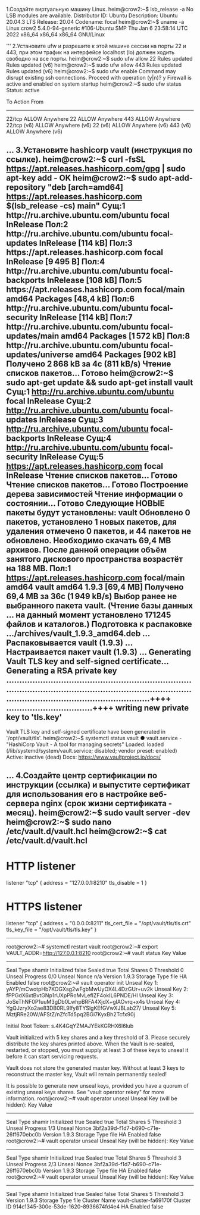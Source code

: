 1.Создайте виртуальную машину Linux.
heim@crow2:~$ lsb_release -a
No LSB modules are available.
Distributor ID: Ubuntu
Description:    Ubuntu 20.04.3 LTS
Release:        20.04
Codename:       focal
heim@crow2:~$ uname -a
Linux crow2 5.4.0-94-generic #106-Ubuntu SMP Thu Jan 6 23:58:14 UTC 2022 x86_64 x86_64 x86_64 GNU/Linux

'''
2.Установите ufw и разрешите к этой машине сессии на порты 22 и 443, при этом трафик на интерфейсе localhost (lo) должен ходить свободно на все порты.
heim@crow2:~$ sudo ufw allow 22
Rules updated
Rules updated (v6)
heim@crow2:~$ sudo ufw allow 443
Rules updated
Rules updated (v6)
heim@crow2:~$ sudo ufw enable
Command may disrupt existing ssh connections. Proceed with operation (y|n)? y
Firewall is active and enabled on system startup
heim@crow2:~$ sudo ufw status
Status: active

To                         Action      From
--                         ------      ----
22/tcp                     ALLOW       Anywhere
22                         ALLOW       Anywhere
443                        ALLOW       Anywhere
22/tcp (v6)                ALLOW       Anywhere (v6)
22 (v6)                    ALLOW       Anywhere (v6)
443 (v6)                   ALLOW       Anywhere (v6)

...
3.Установите hashicorp vault (инструкция по ссылке).
heim@crow2:~$ curl -fsSL https://apt.releases.hashicorp.com/gpg | sudo apt-key add -
OK
heim@crow2:~$ sudo apt-add-repository "deb [arch=amd64] https://apt.releases.hashicorp.com $(lsb_release -cs) main"
Сущ:1 http://ru.archive.ubuntu.com/ubuntu focal InRelease
Пол:2 http://ru.archive.ubuntu.com/ubuntu focal-updates InRelease [114 kB]
Пол:3 https://apt.releases.hashicorp.com focal InRelease [9 495 B]
Пол:4 http://ru.archive.ubuntu.com/ubuntu focal-backports InRelease [108 kB]
Пол:5 https://apt.releases.hashicorp.com focal/main amd64 Packages [48,4 kB]
Пол:6 http://ru.archive.ubuntu.com/ubuntu focal-security InRelease [114 kB]
Пол:7 http://ru.archive.ubuntu.com/ubuntu focal-updates/main amd64 Packages [1 572 kB]
Пол:8 http://ru.archive.ubuntu.com/ubuntu focal-updates/universe amd64 Packages [902 kB]
Получено 2 868 kB за 4с (811 kB/s)
Чтение списков пакетов… Готово
heim@crow2:~$ sudo apt-get update && sudo apt-get install vault
Сущ:1 http://ru.archive.ubuntu.com/ubuntu focal InRelease
Сущ:2 http://ru.archive.ubuntu.com/ubuntu focal-updates InRelease
Сущ:3 http://ru.archive.ubuntu.com/ubuntu focal-backports InRelease
Сущ:4 http://ru.archive.ubuntu.com/ubuntu focal-security InRelease
Сущ:5 https://apt.releases.hashicorp.com focal InRelease
Чтение списков пакетов… Готово
Чтение списков пакетов… Готово
Построение дерева зависимостей
Чтение информации о состоянии… Готово
Следующие НОВЫЕ пакеты будут установлены:
  vault
Обновлено 0 пакетов, установлено 1 новых пакетов, для удаления отмечено 0 пакетов, и 44 пакетов не обновлено.
Необходимо скачать 69,4 MB архивов.
После данной операции объём занятого дискового пространства возрастёт на 188 MB.
Пол:1 https://apt.releases.hashicorp.com focal/main amd64 vault amd64 1.9.3 [69,4 MB]
Получено 69,4 MB за 36с (1 949 kB/s)
Выбор ранее не выбранного пакета vault.
(Чтение базы данных … на данный момент установлено 171245 файлов и каталогов.)
Подготовка к распаковке …/archives/vault_1.9.3_amd64.deb …
Распаковывается vault (1.9.3) …
Настраивается пакет vault (1.9.3) …
Generating Vault TLS key and self-signed certificate...
Generating a RSA private key
.....................................................................................................................................................................................................++++
.................................++++
writing new private key to 'tls.key'
-----
Vault TLS key and self-signed certificate have been generated in '/opt/vault/tls'.
heim@crow2:~$ systemctl status vault
● vault.service - "HashiCorp Vault - A tool for managing secrets"
     Loaded: loaded (/lib/systemd/system/vault.service; disabled; vendor preset: enabled)
     Active: inactive (dead)
       Docs: https://www.vaultproject.io/docs/

...
4.Cоздайте центр сертификации по инструкции (ссылка) и выпустите сертификат для использования его в настройке веб-сервера nginx (срок жизни сертификата - месяц).
heim@crow2:~$ sudo vault server -dev
heim@crow2:~$ sudo nano /etc/vault.d/vault.hcl
heim@crow2:~$ cat /etc/vault.d/vault.hcl
---

# HTTP listener
listener "tcp" {
  address = "127.0.0.1:8210"
  tls_disable = 1
}

# HTTPS listener
listener "tcp" {
  address       = "0.0.0.0:8211"
  tls_cert_file = "/opt/vault/tls/tls.crt"
  tls_key_file  = "/opt/vault/tls/tls.key"
}


---
root@crow2:~# systemctl restart vault
root@crow2:~# export VAULT_ADDR=http://127.0.0.1:8210
root@crow2:~# vault status
Key                Value
---                -----
Seal Type          shamir
Initialized        false
Sealed             true
Total Shares       0
Threshold          0
Unseal Progress    0/0
Unseal Nonce       n/a
Version            1.9.3
Storage Type       file
HA Enabled         false
root@crow2:~# vault operator init
Unseal Key 1: yAYP/mCwotpHb7KOGXsg2wFgbMwUyOX4L4DzGUr+uv2k
Unseal Key 2: fPPGdX6xtBvtGNp1rUXpPRoMvLeflZF4okIL6PNDE/Hl
Unseal Key 3: JoSeThNF0P1uuM3gDb0LwhpBRFA4XjdX+gIAOvrq+x4s
Unseal Key 4: YgQJzryXo2ae83DB0RL9Ify8TYSlgKEfGVwXJBLab27/
Unseal Key 5: MztjRRe20W/AFStZ/nZfcTd5pq2BGi7KyxBh2Tcfx90j

Initial Root Token: s.4K4GqYZMAJYEkKGRHX6l6lub

Vault initialized with 5 key shares and a key threshold of 3. Please securely
distribute the key shares printed above. When the Vault is re-sealed,
restarted, or stopped, you must supply at least 3 of these keys to unseal it
before it can start servicing requests.

Vault does not store the generated master key. Without at least 3 keys to
reconstruct the master key, Vault will remain permanently sealed!

It is possible to generate new unseal keys, provided you have a quorum of
existing unseal keys shares. See "vault operator rekey" for more information.
root@crow2:~# vault operator unseal
Unseal Key (will be hidden):
Key                Value
---                -----
Seal Type          shamir
Initialized        true
Sealed             true
Total Shares       5
Threshold          3
Unseal Progress    1/3
Unseal Nonce       3bf2a39d-f1d7-b690-c71e-26ff670ebc0b
Version            1.9.3
Storage Type       file
HA Enabled         false
root@crow2:~# vault operator unseal
Unseal Key (will be hidden):
Key                Value
---                -----
Seal Type          shamir
Initialized        true
Sealed             true
Total Shares       5
Threshold          3
Unseal Progress    2/3
Unseal Nonce       3bf2a39d-f1d7-b690-c71e-26ff670ebc0b
Version            1.9.3
Storage Type       file
HA Enabled         false
root@crow2:~# vault operator unseal
Unseal Key (will be hidden):
Key             Value
---             -----
Seal Type       shamir
Initialized     true
Sealed          false
Total Shares    5
Threshold       3
Version         1.9.3
Storage Type    file
Cluster Name    vault-cluster-fa69170f
Cluster ID      914c1345-300e-53de-1620-8936674fd4e4
HA Enabled      false
